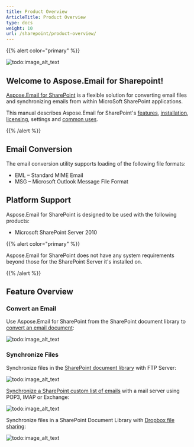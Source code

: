 ```yaml
---
title: Product Overview
ArticleTitle: Product Overview
type: docs
weight: 10
url: /sharepoint/product-overview/
---
```



{{% alert color="primary" %}} 

![todo:image_alt_text](product-overview_1.png)
## **Welcome to Aspose.Email for Sharepoint!**
[Aspose.Email for SharePoint](https://www.aspose.com/categories/sharepoint-components/aspose.email-for-sharepoint/default.aspx) is a flexible solution for converting email files and synchronizing emails from within MicroSoft SharePoint applications.

This manual describes Aspose.Email for SharePoint's [features](/email/sharepoint/features/), [installation](/email/sharepoint/installing-aspose-email-for-sharepoint/), [licensing](/email/sharepoint/license-aspose-email-for-sharepoint/), settings and [common uses](/email/sharepoint/overview/). 

{{% /alert %}} 
## **Email Conversion**
The email conversion utility supports loading of the following file formats:

- EML – Standard MIME Email
- MSG – Microsoft Outlook Message File Format
## **Platform Support**
Aspose.Email for SharePoint is designed to be used with the following products:

- Microsoft SharePoint Server 2010

{{% alert color="primary" %}} 

Aspose.Email for SharePoint does not have any system requirements beyond those for the SharePoint Server it's installed on.

{{% /alert %}}
## **Feature Overview**
### **Convert an Email**
Use Aspose.Email for SharePoint from the SharePoint document library to [convert an email document](/email/sharepoint/email-conversion/): 

![todo:image_alt_text](product-overview_2.png)



### **Synchronize Files**
Synchronize files in the [SharePoint document library](/email/sharepoint/document-library-synchronization/) with FTP Server: 

![todo:image_alt_text](product-overview_3.png)




[Synchronize a SharePoint custom list of emails](/email/sharepoint/email-synchronization/) with a mail server using POP3, IMAP or Exchange: 

![todo:image_alt_text](product-overview_4.png)




Synchronize files in a SharePoint Document Library with [Dropbox file sharing](/email/sharepoint/synchronize-files-with-dropbox/): 

![todo:image_alt_text](product-overview_5.png)



